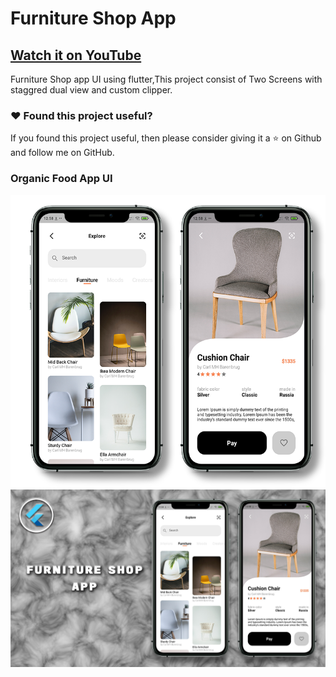 # Furniture Shop App

## [Watch it on YouTube]()


Furniture Shop app UI using flutter,This project consist of Two Screens with staggred dual view and custom clipper.

### :heart: Found this project useful?

If you found this project useful, then please consider giving it a :star: on Github and follow me on GitHub.

### Organic Food App UI

![App UI](/furnitureallscr.png)
![App UI](/furnitureshopthumb.png)